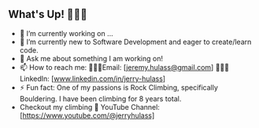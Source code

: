 ## What's Up! 🙋🏾‍♂️

- 🔭 I’m currently working on ...
- 🌱 I’m currently new to Software Development and eager to create/learn code.
- 💬 Ask me about something I am working on!
- 📫 How to reach me: 👨🏾‍💻Email: [jeremy.hulass@gmail.com] 👨🏾‍💻 LinkedIn: [www.linkedin.com/in/jerry-hulass]
- ⚡ Fun fact: One of my passions is Rock Climbing, specifically Bouldering. I have been climbing for 8 years total.
- Checkout my climbing 🎥 YouTube Channel: [https://www.youtube.com/@jerryhulass]


